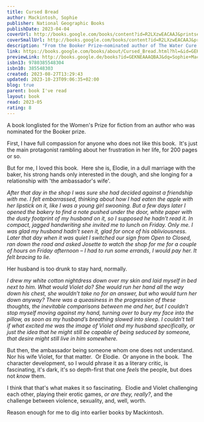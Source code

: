 ```yaml
---  
title: Cursed Bread  
author: Mackintosh, Sophie  
publisher: National Geographic Books  
publishDate: 2023-04-04  
coverUrl: http://books.google.com/books/content?id=R2LXzwEACAAJ&printsec=frontcover&img=1&zoom=1&source=gbs_api  
coverSmallUrl: http://books.google.com/books/content?id=R2LXzwEACAAJ&printsec=frontcover&img=1&zoom=5&source=gbs_api  
description: "From the Booker Prize–nominated author of The Water Cure comes an elegant and hypnotic new novel of obsession that centers on the real unsolved mystery of the 1951 mass poisoning of a French village. Still reeling in the aftermath of the deadliest war the world had ever seen, the small town of Pont-Saint-Esprit collectively lost its mind. Some historians believe the mysterious illness and violent hallucinations were caused by spoiled bread; others claim it was the result of covert government testing on the local population. In that town lived a woman named Elodie. She was the baker’s wife: a plain, unremarkable person who yearned to transcend her dull existence. So when a charismatic new couple arrived in town, the forceful ambassador and his sharp-toothed wife, Violet, Elodie was quickly drawn into their orbit. Thus began a dangerous game of cat and mouse--but who was the predator and on whom did they prey? Audacious and mesmerizing, Cursed Bread is a fevered confession, an entry into memory’s hall of mirrors, and an erotic fable of transformation. Sophie Mackintosh spins a darkly gleaming tale of a town gripped by hysteria, envy like poison in the blood, and desire that burns and consumes."  
link: https://books.google.com/books/about/Cursed_Bread.html?hl=&id=GEKNEAAAQBAJ  
previewLink: http://books.google.de/books?id=GEKNEAAAQBAJ&dq=Sophie+Mackintosh,+Cursed+Bread&hl=&as_pt=BOOKS&cd=1&source=gbs_api  
isbn13: 9780385548304  
isbn10: 385548303  
created: 2023-08-27T13:29:43  
updated: 2023-10-23T09:06:35+02:00  
blog: true  
parent: book I've read  
layout: book  
read: 2023-05  
rating: 8  
---  
```

  
A book longlisted for the Women's Prize for fiction from an author who was nominated for the Booker prize.    
  
First, I have full compassion for anyone who does not like this book.  It's just the main protagonist rambling about her frustration in her life, for 200 pages or so.    
  
But for me, I loved this book.  Here she is, Elodie, in a dull marriage with the baker, his strong hands only interested in the dough, and she longing for a relationship with 'the ambassador's wife'.    
  
_After that day in the shop I was sure she had decided against a friendship with me. I felt embarrassed, thinking about how I had eaten the apple with her lipstick on it, like I was a young girl swooning. But a few days later I opened the bakery to find a note pushed under the door, white paper with the dusty footprint of my husband on it, so I supposed he hadn’t read it. In compact, jagged handwriting she invited me to lunch on Friday. Only me. I was glad my husband hadn’t seen it, glad for once of his obliviousness. Later that day when it was quiet I switched our sign from Open to Closed, ran down the road and asked Josette to watch the shop for me for a couple of hours on Friday afternoon – I had to run some errands, I would pay her. It felt bracing to lie._  
  
Her husband is too drunk to stay hard, normally.  
  
*I drew my white cotton nightdress down over my skin and laid myself in bed next to him. What would Violet do? She would run her hand all the way down his chest, she wouldn’t take no for an answer, but who would turn her down anyway? There was a queasiness in the progression of these thoughts, the inevitable comparisons between me and her, but I couldn’t stop myself moving against my hand, turning over to bury my face into the pillow, as soon as my husband’s breathing slowed into sleep. I couldn’t tell if what excited me was the image of Violet and my husband specifically, or just the idea that he might still be capable of being seduced by someone, that desire might still live in him somewhere.*  
  
But then, the ambassador being someone whom one does not understand.  Nor his wife Violet, for that matter.  Or Elodie.  Or anyone in the book.  The character development, so I would phrase it as a literary critic, is fascinating, it's dark, it's so depth-first that one _feels_ the people, but does not _know_ them.    
  
I think that that's what makes it so fascinating.  Elodie and Violet challenging each other, playing their erotic games, _or are they, really?_, and the challenge between violence, sexuality, and, well, worth.    
  
Reason enough for me to dig into earlier books by Mackintosh.  
